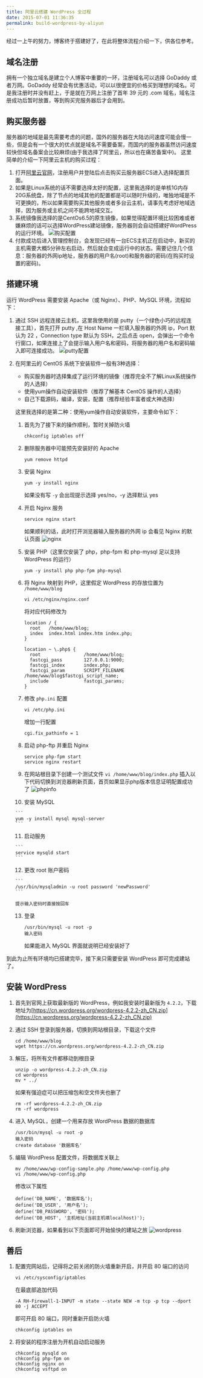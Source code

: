 ```yaml
---
title: 阿里云搭建 WordPress 全过程
date: 2015-07-01 11:36:35
permalink: build-wordpress-by-aliyun
---
```


经过一上午的努力，博客终于搭建好了，在此将整体流程介绍一下，供各位参考。

## 域名注册

拥有一个独立域名是建立个人博客中重要的一环，注册域名可以选择 GoDaddy 或者万网。GoDaddy 经常会有优惠活动，可以以很便宜的价格买到理想的域名。可是我注册时并没有赶上，于是就在万网上注册了首年 39 元的 .com 域名，域名注册成功后暂时放置，等到购买完服务器后才会用到。

## 购买服务器

服务器的地域是最先需要考虑的问题，国外的服务器在大陆访问速度可能会慢一些，但是会有一个很大的优点就是域名不需要备案，而国内的服务器虽然访问速度较快但域名备案会比较麻烦(由于我选择了阿里云，所以也在痛苦备案中)。 这里简单的介绍一下阿里云主机的购买过程：

1.  打开[阿里云官网](http://www.aliyun.com/)，注册用户并登陆后点击购买云服务器ECS进入选择配置页面。
2.  如果是Linux系统的话不需要选择太好的配置，这里我选择的是单核1G内存20G系统盘，除了节点的地域其他的配置都是可以随时升级的，唯独地域是不可更换的，所以如果需要购买其他服务或者多台云主机，请事先考虑好地域选择，因为服务或主机之间不能跨地域交互。
3.  系统镜像我选择的是CentOs6.5的原生镜像，如果觉得配置环境比较困难或者嫌麻烦的话可以选择WordPress建站镜像，服务器则会自动搭建好WordPress的运行环境。 ![购买配置](http://www.scienjus.com/wp-content/uploads/2015/07/aliyun.png)
4.  付款成功后进入管理控制台，会发现已经有一台ECS主机正在启动中，新买的主机需要大概5分钟左右启动，然后就会变成运行中的状态。需要记住几个信息：服务器的外网ip地址，服务器的用户名(root)和服务器的密码(在购买时设置的密码)。

## 搭建环境

运行 WordPress 需要安装 Apache（或 Nginx）、PHP、MySQL 环境，流程如下：

1.  通过 SSH 远程连接云主机，这里我使用的是 putty（一个绿色小巧的远程连接工具），首先打开 putty ,在 Host Name 一栏填入服务器的外网 ip，Port 默认为 22 ，Connection type 默认为 SSH，之后点击 open，会弹出一个命令行窗口，如果连接上了会提示输入用户名和密码，将服务器的用户名和密码输入即可连接成功。 ![putty配置](http://www.scienjus.com/wp-content/uploads/2015/07/putty.png)
2.  在阿里云的 CentOS 系统下安装软件一般有3种选择：
    *   购买服务器时选择集成了运行环境的镜像（推荐完全不了解Linux系统操作的人选择）
    *   使用yum操作自动安装软件（推荐了解基本 CentOS 操作的人选择）
    *   自己下载源码，编译，安装，配置（推荐经验丰富者或大神选择）

    这里我选择的是第二种：使用yum操作自动安装软件，主要命令如下：
    
    1.  首先为了接下来的操作顺利，暂时关掉防火墙

        ```
        chkconfig iptables off
        ```

    2.  删除服务器中可能预先安装好的 Apache

        ```
        yum remove httpd
        ```

    3.  安装 Nginx

        ```
        yum -y install nginx
        ```

        如果没有写 `-y` 会出现提示选择 yes/no，-y 选择默认 yes
    4.  开启 Nginx 服务

        ```
        service nginx start
        ```

        如果顺利的话，此时打开浏览器输入服务器的外网 ip 会看见 Nginx 的默认页面 ![nginx](http://www.scienjus.com/wp-content/uploads/2015/07/nginx.png)
    5.  安装 PHP（这里仅安装了 php，php-fpm 和 php-mysql 足以支持 WordPress 的运行）

        ```
        yum -y install php php-fpm php-mysql
        ```

    6.  将 Nginx 映射到 PHP，这里假定 WordPress 的存放位置为 `/home/www/blog`

        ```
        vi /etc/nginx/nginx.conf
        ```

        将对应代码修改为

        ```
        location / {
          root   /home/www/blog;
          index  index.html index.htm index.php;
        }

        location ~ \.php$ {
          root                /home/www/blog;
          fastcgi_pass        127.0.0.1:9000;
          fastcgi_index       index.php;
          fastcgi_param       SCRIPT_FILENAME  /home/www/blog$fastcgi_script_name;
          include             fastcgi_params;
        }
        ```

    7.  修改 `php.ini` 配置

        ```
        vi /etc/php.ini
        ```

        增加一行配置

        ```
        cgi.fix_pathinfo = 1
        ```

    8.  启动 php-ftp 并重启 Nginx

        ```
        service php-fpm start
        service nginx restart
        ```

    9.  在网站根目录下创建一个测试文件 `vi /home/www/blog/index.php` 插入以下代码切换到浏览器刷新页面，首页如果显示php版本信息证明配置成功了 ![phpinfo](http://www.scienjus.com/wp-content/uploads/2015/07/phpinfo.png)
    10.  安装 MySQL

        ```
        yum -y install mysql mysql-server
        ```

    11.  启动服务

        ```
        service mysqld start
        ```

    12.  更改 root 账户密码

        ```
        /usr/bin/mysqladmin -u root password 'newPassword'
        ```

        提示输入密码时直接按回车
    13. 登录

        ```
        /usr/bin/mysql -u root -p
        输入密码
        ```

        如果能进入 MySQL 界面就说明已经安装好了

到此为止所有环境均已搭建完毕，接下来只需要安装 WordPress 即可完成建站了。

## 安装 WordPress

1.  首先到官网上获取最新版的 WordPress，例如我安装时最新版为 `4.2.2`，下载地址为[https://cn.wordpress.org/wordpress-4.2.2-zh_CN.zip](https://cn.wordpress.org/wordpress-4.2.2-zh_CN.zip)
2.  通过 SSH 登录到服务器，切换到网站根目录，下载这个文件

    ```
    cd /home/www/blog
    wget https://cn.wordpress.org/wordpress-4.2.2-zh_CN.zip
    ```

3.  解压，将所有文件都移动到根目录

    ```
    unzip -o wordpress-4.2.2-zh_CN.zip
    cd wordpress
    mv * ../
    ```

    如果有强迫症可以把压缩包和空文件夹也删了

    ```
    rm -rf wordpress-4.2.2-zh_CN.zip
    rm -rf wordpress
    ```

4.  进入 MySQL，创建一个用来存放 WordPress 数据的数据库

    ```
    /usr/bin/mysql -u root -p
    输入密码
    create database '数据库名'
    ```

5.  编辑 WordPress 配置文件，将数据库关联上

    ```
    mv /home/www/wp-config-sample.php /home/www/wp-config.php
    vi /home/www/wp-config.php
    ```

    修改以下属性

    ```
    define('DB_NAME', '数据库名');
    define('DB_USER', '用户名');
    define('DB_PASSWORD', '密码');
    define('DB_HOST', '主机地址(当前主机填localhost)');
    ```

6.  刷新浏览器，如果看到以下页面即可开始愉快的建站之旅 ![wordpress](http://www.scienjus.com/wp-content/uploads/2015/07/wordpress.png)

## 善后

1.  配置完网站后，记得将之前关闭的防火墙重新开启，并开启 80 端口的访问

    ```
    vi /etc/sysconfig/iptables
    ```

    在最底部追加代码

    ```
    -A RH-Firewall-1-INPUT -m state --state NEW -m tcp -p tcp --dport 80 -j ACCEPT
    ```

    即可开启 80 端口，同时重新开启防火墙

    ```
    chkconfig iptables on
    ```

2.  将安装的程序注册为开机自动启动服务

    ```
    chkconfig mysqld on
    chkconfig php-fpm on
    chkconfig nginx on
    chkconfig vsftpd on
    ```

